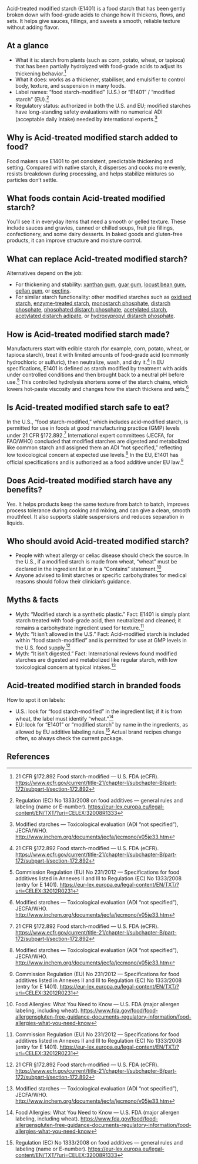 Acid-treated modified starch (E1401) is a food starch that has been gently broken down with food-grade acids to change how it thickens, flows, and sets. It helps give sauces, fillings, and sweets a smooth, reliable texture without adding flavor.

<!--more-->

## At a glance
- What it is: starch from plants (such as corn, potato, wheat, or tapioca) that has been partially hydrolyzed with food-grade acids to adjust its thickening behavior.[^1]
- What it does: works as a thickener, stabiliser, and emulsifier to control body, texture, and suspension in many foods.
- Label names: “food starch-modified” (U.S.) or “E1401” / “modified starch” (EU).[^3]
- Regulatory status: authorized in both the U.S. and EU; modified starches have long-standing safety evaluations with no numerical ADI (acceptable daily intake) needed by international experts.[^4]

## Why is Acid-treated modified starch added to food?
Food makers use E1401 to get consistent, predictable thickening and setting. Compared with native starch, it disperses and cooks more evenly, resists breakdown during processing, and helps stabilize mixtures so particles don’t settle.

## What foods contain Acid-treated modified starch?
You’ll see it in everyday items that need a smooth or gelled texture. These include sauces and gravies, canned or chilled soups, fruit pie fillings, confectionery, and some dairy desserts. In baked goods and gluten-free products, it can improve structure and moisture control.

## What can replace Acid-treated modified starch?
Alternatives depend on the job:
- For thickening and stability: [xanthan gum](/e415-xanthan-gum), [guar gum](/e412-guar-gum), [locust bean gum](/e410-locust-bean-gum), [gellan gum](/e418-gellan-gum), or [pectins](/e440-pectins).
- For similar starch functionality: other modified starches such as [oxidised starch](/e1404-oxidised-starch), [enzyme-treated starch](/e1405-enzyme-treated-starch), [monostarch phosphate](/e1410-monostarch-phosphate), [distarch phosphate](/e1412-distarch-phosphate), [phosphated distarch phosphate](/e1413-phosphated-distarch-phosphate), [acetylated starch](/e1420-acetylated-starch), [acetylated distarch adipate](/e1422-acetylated-distarch-adipate), or [hydroxypropyl distarch phosphate](/e1442-hydroxypropyl-distarch-phosphate).

## How is Acid-treated modified starch made?
Manufacturers start with edible starch (for example, corn, potato, wheat, or tapioca starch), treat it with limited amounts of food-grade acid (commonly hydrochloric or sulfuric), then neutralize, wash, and dry it.[^1] In EU specifications, E1401 is defined as starch modified by treatment with acids under controlled conditions and then brought back to a neutral pH before use.[^2] This controlled hydrolysis shortens some of the starch chains, which lowers hot-paste viscosity and changes how the starch thickens and sets.[^4]

## Is Acid-treated modified starch safe to eat?
In the U.S., “food starch-modified,” which includes acid-modified starch, is permitted for use in foods at good manufacturing practice (GMP) levels under 21 CFR §172.892.[^1] International expert committees (JECFA, for FAO/WHO) concluded that modified starches are digested and metabolized like common starch and assigned them an ADI “not specified,” reflecting low toxicological concern at expected use levels.[^4] In the EU, E1401 has official specifications and is authorized as a food additive under EU law.[^2]

## Does Acid-treated modified starch have any benefits?
Yes. It helps products keep the same texture from batch to batch, improves process tolerance during cooking and mixing, and can give a clean, smooth mouthfeel. It also supports stable suspensions and reduces separation in liquids.

## Who should avoid Acid-treated modified starch?
- People with wheat allergy or celiac disease should check the source. In the U.S., if a modified starch is made from wheat, “wheat” must be declared in the ingredient list or in a “Contains” statement.[^5]
- Anyone advised to limit starches or specific carbohydrates for medical reasons should follow their clinician’s guidance.

## Myths & facts
- Myth: “Modified starch is a synthetic plastic.” Fact: E1401 is simply plant starch treated with food-grade acid, then neutralized and cleaned; it remains a carbohydrate ingredient used for texture.[^2]
- Myth: “It isn’t allowed in the U.S.” Fact: Acid-modified starch is included within “food starch-modified” and is permitted for use at GMP levels in the U.S. food supply.[^1]
- Myth: “It isn’t digested.” Fact: International reviews found modified starches are digested and metabolized like regular starch, with low toxicological concern at typical intakes.[^4]

## Acid-treated modified starch in branded foods
How to spot it on labels:
- U.S.: look for “food starch-modified” in the ingredient list; if it is from wheat, the label must identify “wheat.”[^5]
- EU: look for “E1401” or “modified starch” by name in the ingredients, as allowed by EU additive labeling rules.[^3]
Actual brand recipes change often, so always check the current package.

## References
[^1]: 21 CFR §172.892 Food starch-modified — U.S. FDA (eCFR). https://www.ecfr.gov/current/title-21/chapter-I/subchapter-B/part-172/subpart-I/section-172.892
[^2]: Commission Regulation (EU) No 231/2012 — Specifications for food additives listed in Annexes II and III to Regulation (EC) No 1333/2008 (entry for E 1401). https://eur-lex.europa.eu/legal-content/EN/TXT/?uri=CELEX:32012R0231
[^3]: Regulation (EC) No 1333/2008 on food additives — general rules and labeling (name or E-number). https://eur-lex.europa.eu/legal-content/EN/TXT/?uri=CELEX:32008R1333
[^4]: Modified starches — Toxicological evaluation (ADI “not specified”), JECFA/WHO. http://www.inchem.org/documents/jecfa/jecmono/v05je33.htm
[^5]: Food Allergies: What You Need to Know — U.S. FDA (major allergen labeling, including wheat). https://www.fda.gov/food/food-allergensgluten-free-guidance-documents-regulatory-information/food-allergies-what-you-need-know
